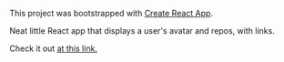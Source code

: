 This project was bootstrapped with [Create React App](https://github.com/facebookincubator/create-react-app).

Neat little React app that displays a user's avatar and repos, with links.

Check it out [at this link.](https://carlinliao.github.io/meta-github-renderer/)
